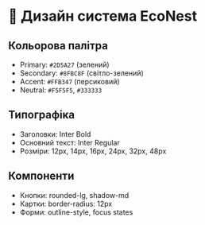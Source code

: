 # 🎨 Дизайн система EcoNest

## Кольорова палітра
- Primary: `#2D5A27` (зелений)
- Secondary: `#8FBC8F` (світло-зелений)
- Accent: `#FFB347` (персиковий)
- Neutral: `#F5F5F5`, `#333333`

## Типографіка
- Заголовки: Inter Bold
- Основний текст: Inter Regular
- Розміри: 12px, 14px, 16px, 24px, 32px, 48px

## Компоненти
- Кнопки: rounded-lg, shadow-md
- Картки: border-radius: 12px
- Форми: outline-style, focus states

